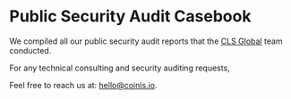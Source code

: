 # Public Security Audit Casebook

We compiled all our public security audit reports that the [CLS Global](https://coinls.io/) team conducted.

For any technical consulting and security auditing requests,

Feel free to reach us at: hello@coinls.io.
